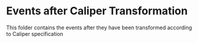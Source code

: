 # Events after Caliper Transformation

This folder contains the events after they have been transformed according to Caliper specification